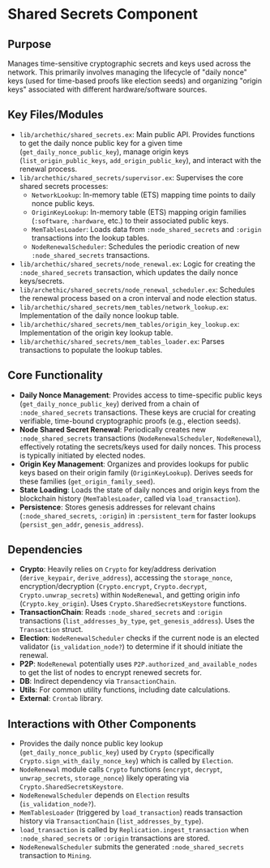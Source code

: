 # Shared Secrets Component

## Purpose

Manages time-sensitive cryptographic secrets and keys used across the network. This primarily involves managing the lifecycle of "daily nonce" keys (used for time-based proofs like election seeds) and organizing "origin keys" associated with different hardware/software sources.

## Key Files/Modules

*   `lib/archethic/shared_secrets.ex`: Main public API. Provides functions to get the daily nonce public key for a given time (`get_daily_nonce_public_key`), manage origin keys (`list_origin_public_keys`, `add_origin_public_key`), and interact with the renewal process.
*   `lib/archethic/shared_secrets/supervisor.ex`: Supervises the core shared secrets processes:
    *   `NetworkLookup`: In-memory table (ETS) mapping time points to daily nonce public keys.
    *   `OriginKeyLookup`: In-memory table (ETS) mapping origin families (`:software`, `:hardware`, etc.) to their associated public keys.
    *   `MemTablesLoader`: Loads data from `:node_shared_secrets` and `:origin` transactions into the lookup tables.
    *   `NodeRenewalScheduler`: Schedules the periodic creation of new `:node_shared_secrets` transactions.
*   `lib/archethic/shared_secrets/node_renewal.ex`: Logic for creating the `:node_shared_secrets` transaction, which updates the daily nonce keys/secrets.
*   `lib/archethic/shared_secrets/node_renewal_scheduler.ex`: Schedules the renewal process based on a cron interval and node election status.
*   `lib/archethic/shared_secrets/mem_tables/network_lookup.ex`: Implementation of the daily nonce lookup table.
*   `lib/archethic/shared_secrets/mem_tables/origin_key_lookup.ex`: Implementation of the origin key lookup table.
*   `lib/archethic/shared_secrets/mem_tables_loader.ex`: Parses transactions to populate the lookup tables.

## Core Functionality

*   **Daily Nonce Management**: Provides access to time-specific public keys (`get_daily_nonce_public_key`) derived from a chain of `:node_shared_secrets` transactions. These keys are crucial for creating verifiable, time-bound cryptographic proofs (e.g., election seeds).
*   **Node Shared Secret Renewal**: Periodically creates new `:node_shared_secrets` transactions (`NodeRenewalScheduler`, `NodeRenewal`), effectively rotating the secrets/keys used for daily nonces. This process is typically initiated by elected nodes.
*   **Origin Key Management**: Organizes and provides lookups for public keys based on their origin family (`OriginKeyLookup`). Derives seeds for these families (`get_origin_family_seed`).
*   **State Loading**: Loads the state of daily nonces and origin keys from the blockchain history (`MemTablesLoader`, called via `load_transaction`).
*   **Persistence**: Stores genesis addresses for relevant chains (`:node_shared_secrets`, `:origin`) in `:persistent_term` for faster lookups (`persist_gen_addr`, `genesis_address`).

## Dependencies

*   **Crypto**: Heavily relies on `Crypto` for key/address derivation (`derive_keypair`, `derive_address`), accessing the `storage_nonce`, encryption/decryption (`Crypto.encrypt`, `Crypto.decrypt`, `Crypto.unwrap_secrets`) within `NodeRenewal`, and getting origin info (`Crypto.key_origin`). Uses `Crypto.SharedSecretsKeystore` functions.
*   **TransactionChain**: Reads `:node_shared_secrets` and `:origin` transactions (`list_addresses_by_type`, `get_genesis_address`). Uses the `Transaction` struct.
*   **Election**: `NodeRenewalScheduler` checks if the current node is an elected validator (`is_validation_node?`) to determine if it should initiate the renewal.
*   **P2P**: `NodeRenewal` potentially uses `P2P.authorized_and_available_nodes` to get the list of nodes to encrypt renewed secrets for.
*   **DB**: Indirect dependency via `TransactionChain`.
*   **Utils**: For common utility functions, including date calculations.
*   **External**: `Crontab` library.

## Interactions with Other Components

*   Provides the daily nonce public key lookup (`get_daily_nonce_public_key`) used by `Crypto` (specifically `Crypto.sign_with_daily_nonce_key`) which is called by `Election`.
*   `NodeRenewal` module calls `Crypto` functions (`encrypt`, `decrypt`, `unwrap_secrets`, `storage_nonce`) likely operating via `Crypto.SharedSecretsKeystore`.
*   `NodeRenewalScheduler` depends on `Election` results (`is_validation_node?`).
*   `MemTablesLoader` (triggered by `load_transaction`) reads transaction history via `TransactionChain` (`list_addresses_by_type`).
*   `load_transaction` is called by `Replication.ingest_transaction` when `:node_shared_secrets` or `:origin` transactions are stored.
*   `NodeRenewalScheduler` submits the generated `:node_shared_secrets` transaction to `Mining`. 